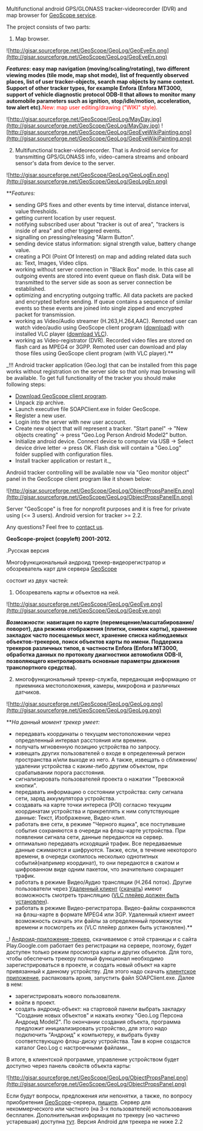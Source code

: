 Multifunctional android GPS/GLONASS tracker-videorecorder (DVR) and map browser for [GeoScope service](http://translate.google.ru/translate?hl=ru&sl=ru&tl=en&u=http%3A%2F%2Fgisar.sourceforge.net%2FGeoScope%2FIndex.html).

The project consists of two parts:

1. Map browser.

![http://gisar.sourceforge.net/GeoScope/GeoLog/GeoEyeEn.png](http://gisar.sourceforge.net/GeoScope/GeoLog/GeoEyeEn.png)

**_Features_: easy map navigation (moving/scaling/rotating), two different viewing modes (tile mode, map shot mode), list of frequently observed places, list of user tracker-objects, search map objects by name context. Support of other tracker types, for example Enfora (Enfora MT3000, support of vehicle diagnostic protocol ODB-II that allows to monitor many automobile parameters such as ignition, stop/idle/motion, acceleration, tow alert etc).**<font color='Red'>New: map user editing/drawing ("WIKI" style).</font>

![http://gisar.sourceforge.net/GeoScope/GeoLog/MayDay.jpg](http://gisar.sourceforge.net/GeoScope/GeoLog/MayDay.jpg)
![http://gisar.sourceforge.net/GeoScope/GeoLog/GeoEyeWikiPainting.png](http://gisar.sourceforge.net/GeoScope/GeoLog/GeoEyeWikiPainting.png)

2. Multifunctional tracker-videorecorder. That is Android service for transmitting GPS/GLONASS info, video-camera streams and onboard sensor's data from device to the server.

![http://gisar.sourceforge.net/GeoScope/GeoLog/GeoLogEn.png](http://gisar.sourceforge.net/GeoScope/GeoLog/GeoLogEn.png)

**_Features:_
  * sending GPS fixes and other events by time interval, distance interval, value thresholds.
  * getting current location by user request.
  * notifying subscribed user about "tracker is out of area", "trackers is inside of area" and other triggered events.
  * signalling on pressing/releasing "Alarm Button".
  * sending device status information: signal strength value, battery change value.
  * creating a POI (Point Of Interest) on map and adding related data such as: Text, Images, Video clips.
  * working without server connection in "Black Box" mode. In this case all outgoing events are stored into event queue on flash disk. Data will be transmitted to the server side as soon as server connection be established.
  * optimizing and encrypting outgoing traffic. All data packets are packed and encrypted before sending. If queue contains a sequence of similar events so these events are joined into single zipped and encrypted packet for transmission.
  * working as Video/Audio streamer (H.263,H.264,AAC). Remoted user can watch video/audio using GeoScope client program ([download](https://geo-log.googlecode.com/files/GeoScope.090912.zip)) with installed VLC player ([download VLC](http://www.videolan.org/vlc)).
  * working as Video-registrator (DVR). Recorded video files are stored on flash card as MPEG4 or 3GPP. Remoted user can download and play those files using GeoScope client program (with VLC player).**


_!!! Android tracker application (Geo.log) that can be installed from this page works without registration on the server side so that only map browsing will be available. To get full functionality of the tracker you should make following steps:
  * [Download GeoScope client program](https://geo-log.googlecode.com/files/GeoScope.090912.zip).
  * Unpack zip archive.
  * Launch executive file SOAPClient.exe in folder GeoScope.
  * Register a new user.
  * Login into the server with new user account.
  * Create new object that will represent a tracker. "Start panel" -> "New objects creating" -> press "Geo.Log Person Android Model2" button.
  * Initialize android device. Connect device to computer via USB -> Select device drive letter -> press OK. Flash disk will contain a "Geo.Log" folder supplied with configuration files.
  * Install tracker application or restart it._


Android tracker controlling will be available now via "Geo monitor object" panel in the GeoScope client program like it shown below:

![http://gisar.sourceforge.net/GeoScope/GeoLog/ObjectPropsPanelEn.png](http://gisar.sourceforge.net/GeoScope/GeoLog/ObjectPropsPanelEn.png)

Server "GeoScope" is free for nonprofit purposes and it is free for private using (<= 3 users). Android version for tracker >= 2.2.

Any questions? Feel free to [contact us](mailto:alxponom@mail.ru).

**GeoScope-project (copyleft) 2001-2012.**




.Русская версия

Многофункциональный андроид трекер-видеорегистратор и обозреватель карт для сервера [GeoScope](http://gisar.sourceforge.net/GeoScope/Index.html)

состоит из двух частей:

1. Обозреватель карты и объектов на ней.

![http://gisar.sourceforge.net/GeoScope/GeoLog/GeoEye.png](http://gisar.sourceforge.net/GeoScope/GeoLog/GeoEye.png)

**_Возможности_: навигация по карте (перемещение/масштабирование/поворот), два режима отображения (плитки, снимок карты), хранение закладок часто посещаемых мест, хранение списка наблюдаемых объектов-трекеров, поиск объектов карты по имени. Поддержка трекеров различных типов, в частности Enfora (Enfora MT3000, обработка данных по протоколу диагностики автомобиля ODB-II, позволяющего контролировать основные параметры движения транспортного средства).**

2. многофункциональный трекер-служба, передающая информацию от приемника местоположения, камеры, микрофона и различных датчиков.

![http://gisar.sourceforge.net/GeoScope/GeoLog/GeoLog.png](http://gisar.sourceforge.net/GeoScope/GeoLog/GeoLog.png)

**_На данный момент трекер умеет:_
  * передавать координаты о текущем местоположении через определенный интервал расстояния или времени.
  * получать мгновенную позицию устройства по запросу.
  * извещать других пользователей о входе в определенный регион пространства и/или выходе из него. А также, извещать о сближении/удалении устройства с каким-либо другим объектом, при срабатывании порога расстояния.
  * сигнализировать пользователей проекта о нажатии "Тревожной кнопки".
  * передавать информацию о состоянии устройства: силу сигнала сети, заряд аккумулятора устройства.
  * создавать на карте точки интереса (POI) согласно текущим координатам устройства и прикреплять к ним сопутствующие данные: Текст, Изображение, Видео-клип.
  * работать вне сети, в режиме "Черного ящика", все поступившие события сохраняются в очереди на флэш-карте устройства. При появлении сигнала сети, данные передаются на сервер.
  * оптимально передавать исходящий трафик. Все передаваемые данные сжимаются и шифруются. Также, если, в течение некоторого времени, в очереди скопилось несколько однотипных событий(например координат), то они передаются в сжатом и шифрованном виде одним пакетом, что значительно сокращает трафик.
  * работать в режиме Видео/Аудио трансляции (H.264 поток). Другие пользователи через [Удаленный клиент](http://gisar.sourceforge.net/GeoScope/Server/Clients/SOAPClient/DOC/Description.htm) ([скачать](http://code.google.com/p/geo-log/downloads/detail?name=GeoScopeClient.250812.zip#makechanges)) имеют возможность смотреть трансляцию ([VLC плейер должен быть установлен](http://www.videolan.org/vlc)).
  * работать в режиме Видео-регистратора. Видео-файлы сохраняются на флэш-карте в формате MPEG4 или 3GP. Удаленный клиент имеет возможность скачать эти файлы за определенный промежуток времени и посмотреть их (VLC плейер должен быть установлен).**


_! [Андроид-приложение-трекер](http://code.google.com/p/geo-log/downloads/detail?name=GeoLog.250812.apk#makechanges), скачиваемое с этой страницы и с сайта Play.Google.com работает без регистрации на сервере, поэтому, будет доступен только режим просмотра карты и других объектов. Для того, чтобы обеспечить трекеру полный функционал необходимо зарегистрироваться в проекте, и создать новый объект на карте привязанный к данному устройству. Для этого надо скачать [клиентское приложение](http://code.google.com/p/geo-log/downloads/detail?name=GeoScopeClient.250812.zip#makechanges), распаковать архив, запустить файл SOAPClient.exe.
Далее в нем:
  * зарегистрировать нового пользователя.
  * войти в проект.
  * создать андроид-объект: на стартовой панели выбрать закладку "Создание новых объектов" и нажать кнопку "Geo.Log Персона Андроид Model2". По окончании создания объекта, программа предложит инициализировать устройство, для этого надо подключить "Андроид" к компьютеру, и выбрать букву соответствующую флэш-диску устройства. Там в корне создастся каталог Geo.Log  с настроечными файлами._

В итоге, в клиентской программе, управление устройством будет доступно через панель свойств объекта карты:

![http://gisar.sourceforge.net/GeoScope/GeoLog/ObjectPropsPanel.png](http://gisar.sourceforge.net/GeoScope/GeoLog/ObjectPropsPanel.png)

Если будут вопросы, предложения или непонятки, а также, по вопросу приобретения [GeoScope](http://gisar.sourceforge.net/GeoScope/Index.html)-сервера,  [пишите](mailto:alxponom@mail.ru).
Сервер для некоммерческого или частного (на 3-х пользователей) использования бесплатен.
Дополнительная информация по трекеру (но частично устаревшая) доступна [тут](http://geoscope.su/index.php/klientyi/android/opisaie-klienta-android). Версия Android для трекера не ниже 2.2